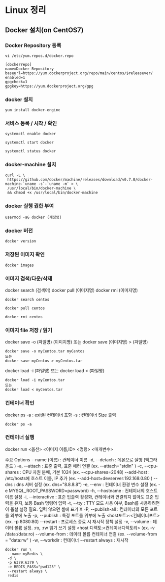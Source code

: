 # Linux 정리

## Docker 설치(on CentOS7)

### Docker Repository 등록
```
vi /etc/yum.repos.d/docker.repo
```
```
[dockerrepo]
name=Docker Repository
baseurl=https://yum.dockerproject.org/repo/main/centos/$releasever/
enabled=1
gpgcheck=1
gpgkey=https://yum.dockerproject.org/gpg
```
### docker 설치
```
yum install docker-engine
```
### 서비스 등록 / 시작 / 확인
```
systemctl enable docker

systemctl start docker

systemctl status docker
```

### docker-machine 설치
```
curl -L \
 https://github.com/docker/machine/releases/download/v0.7.0/docker-machine-`uname -s`-`uname -m` > \
 /usr/local/bin/docker-machine \
 && chmod +x /usr/local/bin/docker-machine
```

### docker 실행 권한 부여
```
usermod -aG docker (계정명)
```

### docker 버전
```
docker version
```

### 저장된 이미지 확인
```
docker images
```

### 이미지 검색/다운/삭제
docker search (검색어)
docker pull (이미지명)
docker rmi (이미지명)

```
docker search centos

docker pull centos

docker rmi centos
```

### 이미지 file 저장 / 읽기
docker save -o (파일명) (이미지명)
또는
docker save (이미지명) > (파일명)
```
docker save -o myCentos.tar myCentos
또는
docker save myCentos > myCentos.tar
```
docker load -i (파일명)
또는
docker load < (파일명)
```
docker load -i myCentos.tar
또는
docker load < myCentos.tar
```

### 컨테이너 확인
docker ps
 -a : exit된 컨테이너 포함
 -s : 컨테이너 Size 출력
 ```
 docker ps -a
 ```
 
 ### 컨테이너 실행
 docker run <옵션> <이미지 이름,ID> <명령> <매개변수>
 
 주요 Options
  --name (이름)     : 컨테이너 이름
  -d, --detach      : 데몬으로 실행 (백그라운드 )
  -a, --attach      : 표준 출력, 표준 에러 연결 (ex. --attach="stdin" )
  -c, --cpu-shares  : CPU 자원 분배, 기본 1024 (ex. --cpu-shares=2048)
  --add-host        : /etc/hosts에 호스트 이름, IP 추가 (ex. --add-host=devserver:192.168.0.80 )
  --dns             : dns 서버 설정 (ex. dns="8.8.8.8")
  -e, --env         : 컨테이너 환경 변수 설정 (ex. -e MYSQL_ROOT_PASSWORD=password)
  -h, --hostname    : 컨테이너의 호스트 이름 설정
  -i, --interactive : 표준 입출력 활성화, 컨테이너와 연결되지 않아도 표준 입력을 유지, 보통 Bash 명령어 입력
  -t, --tty         : TTY 모드 사용 여부, Bash를 사용하려면 이 옵셜 설정 필요. 입력 않으면 셸에 표기 X
  -P, --publish-all : 컨테이너의 모든 포트를 외부에 노출
  -p, --publish     : 특정 포트를 위부에 노출 <host포트>:<컨테이너포트>  (ex. -p 8080:80)
  --restart         : 프로세스 종료 시 재시작 정책 설정
  -v, --volume      : 데이터 볼륨 설정. :ro, :rw 읽기 쓰기 설정 <host 디렉토:<컨테이너디렉토리> (ex. -v /data:/data:ro)
  --volume-from     : 데이터 볼륨 컨테이너 연결 (ex. --volume-from = "data:rw" )
  -w, --workdir     : 컨테이너
  --restart always  : 재시작
  
 ```
 docker run \
  --name myRedis \
  -d \
  -p 6379:6379 \
  -e REDIS_PASS="pwd123" \
  --restart always \
  redis
 ```
 
